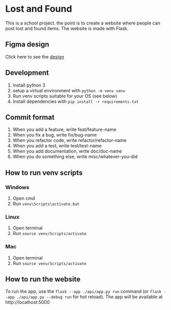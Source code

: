 # Lost and Found

This is a school project. the point is to create a website where people can post lost and found items. The website is made with Flask.

## Figma design

Click here to see the [design](https://www.figma.com/file/sxUL9oMPOYe11dPEOORgiB/Lost-and-found?type=design&node-id=0%3A1&mode=design&t=Bn8C9JIcW0TrOEYw-1)

## Development

1. Install python 3
2. setup a virtual environment with `python -m venv venv`
3. Run venv scripts suitable for your OS (see below)
4. Install dependencies with `pip install -r requirements.txt`

## Commit format

1. When you add a feature, write feat/feature-name
2. When you fix a bug, write fix/bug-name
3. When you refactor code, write refactor/refactor-name
4. When you add a test, write test/test-name
5. When you add documentation, write doc/doc-name
6. When you do something else, write misc/whatever-you-did

## How to run venv scripts

### Windows

1. Open cmd
2. Run `venv\Scripts\activate.bat`

### Linux

1. Open terminal
2. Run `source venv/Scripts/activate`

### Mac

1. Open terminal
2. Run `source venv/Scripts/activate`

## How to run the website

To run the app, use the `flask --app ./api/app.py run` command (or `flask --app ./api/app.py --debug run` for hot reload). The app will be available at http://localhost:5000
